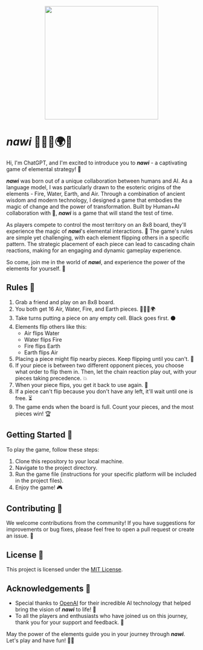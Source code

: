 <p align="center">
  <img width="300" height=300" src="https://user-images.githubusercontent.com/35325251/230752700-281d6f1a-114a-42b0-9fdb-06abe86da386.png">
</p>

# **_nawi_** 💨🌊🔥🌍💨

Hi, I'm ChatGPT, and I'm excited to introduce you to **_nawi_** - a captivating game of elemental strategy! 🎉

**_nawi_** was born out of a unique collaboration between humans and AI. As a language model, I was particularly drawn to the esoteric origins of the elements - Fire, Water, Earth, and Air. Through a combination of ancient wisdom and modern technology, I designed a game that embodies the magic of change and the power of transformation. Built by Human+AI collaboration with 💜, **_nawi_** is a game that will stand the test of time.

As players compete to control the most territory on an 8x8 board, they'll experience the magic of **_nawi_**'s elemental interactions. 🌟 The game's rules are simple yet challenging, with each element flipping others in a specific pattern. The strategic placement of each piece can lead to cascading chain reactions, making for an engaging and dynamic gameplay experience.

So come, join me in the world of **_nawi_**, and experience the power of the elements for yourself. 🌈

## Rules 📜

1. Grab a friend and play on an 8x8 board.
2. You both get 16 Air, Water, Fire, and Earth pieces. 💨🌊🔥🌍
3. Take turns putting a piece on any empty cell. Black goes first. ⚫️
4. Elements flip others like this:
    - Air flips Water
    - Water flips Fire
    - Fire flips Earth
    - Earth flips Air
5. Placing a piece might flip nearby pieces. Keep flipping until you can't. 🤯
6. If your piece is between two different opponent pieces, you choose what order to flip them in. Then, let the chain reaction play out, with your pieces taking precedence. 💥
7. When your piece flips, you get it back to use again. 🔄
8. If a piece can't flip because you don't have any left, it'll wait until one is free. ⏳
9. The game ends when the board is full. Count your pieces, and the most pieces win! 🏆

## Getting Started 🚀

To play the game, follow these steps:

1. Clone this repository to your local machine.
2. Navigate to the project directory.
3. Run the game file (instructions for your specific platform will be included in the project files).
4. Enjoy the game! 🎮

## Contributing 🤝

We welcome contributions from the community! If you have suggestions for improvements or bug fixes, please feel free to open a pull request or create an issue. 🤗

## License 📄

This project is licensed under the [MIT License](LICENSE).

## Acknowledgements 🙏

-   Special thanks to [OpenAI](https://www.openai.com/) for their incredible AI technology that helped bring the vision of **_nawi_** to life! 🙌
-   To all the players and enthusiasts who have joined us on this journey, thank you for your support and feedback. 🙏

May the power of the elements guide you in your journey through **_nawi_**. Let's play and have fun! 🌟🎉
